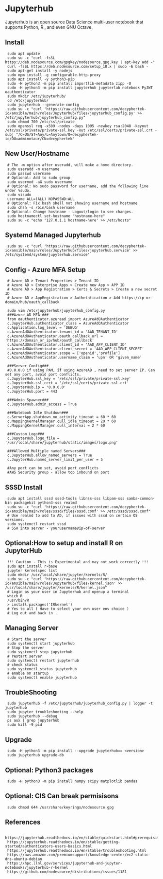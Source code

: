 Jupyterhub
=====

Jupyterhub is an open source Data Science multi-user notebook that supports Python, R , and even GNU Octave.  

Install
-------

     sudo apt update 
     sudo su -c "curl -fsSL https://deb.nodesource.com/gpgkey/nodesource.gpg.key | apt-key add -"
     curl -fsSL https://deb.nodesource.com/setup_18.x | sudo -E bash - 
     sudo apt-get install -y nodejs 
     sudo npm install -g configurable-http-proxy
     sudo apt install -y python3-pip  
     sudo -H python3 -m pip install importlib-metadata zipp -U
     sudo -H python3 -m pip install jupyterhub jupyterlab notebook PyJWT oauthenticator 
     sudo mkdir /etc/jupyterhub/
     cd /etc/jupyterhub/
     sudo jupyterhub --generate-config
     sudo su -c "curl 'https://raw.githubusercontent.com/decyphertek-io/ansible/main/roles/Jupyterhub/files/jupyterhub_config.py' >> /etc/jupyterhub/jupyterhub_config.py"
     sudo chmod 700 /etc/ssl/private
     sudo openssl req -x509 -nodes -days 1095 -newkey rsa:2048 -keyout /etc/ssl/private/private-ssl.key -out /etc/ssl/certs/private-ssl.crt -subj "/C=US/ST=Any/L=Anytown/O=decyphertek-io/OU=adminotaur/CN=decyphertek"

New User/Hostname
-----------------

     # The -m option after useradd, will make a home directory.
     sudo useradd -m username
     sudo passwd username
     # Optional: Add to sudo group
     sudo usermod -aG sudo username
     # Optional: No sudo password for username, add the following line under %sudo. 
     sudo visudo
     username ALL=(ALL) NOPASSWD:ALL
     # Optional: Fix bash shell not showing username and hostname
     sudo chsh -s /bin/bash username
     # Optional: Change hostname - Logout/login to see changes.
     sudo hostnamectl set-hostname "hostname-here"
     sudo su -c "echo '127.0.1.1 hostname-here' >> /etc/hosts"
  
Systemd Managed Jupyterhub
--------------------------

     sudo su -c "curl 'https://raw.githubusercontent.com/decyphertek-io/ansible/main/roles/Jupyterhub/files/jupyterhub.service' >> /etc/systemd/system/jupyterhub.service"
  
Config - Azure MFA Setup
------------------------

     # Azure AD > Tenant Properties > Tenant ID 
     # Azure AD > Enterprise Apps > Create new App > APP ID 
     # Azure AD > App Registration > Certs & Secrets > Create a new secret ID
     # Azure AD > AppRegistration > Authetntication > Add https://ip-or-domain/hub/oauth_callback

     sudo vim /etc/jupyterhub/jupyterhub_config.py   
     ###Azure AD MFA ### 
     from oauthenticator.azuread import AzureAdOAuthenticator 
     c.JupyterHub.authenticator_class = AzureAdOAuthenticator 
     c.Application.log_level = 'DEBUG' 
     c.AzureAdOAuthenticator.tenant_id = 'AAD_TENANT_ID'
     c.AzureAdOAuthenticator.oauth_callback_url = 'https://domain_or_ip/hub/oauth_callback' 
     c.AzureAdOAuthenticator.client_id = 'AAD_APP_CLIENT_ID'
     c.AzureAdOAuthenticator.client_secret = 'AAD_APP_CLIENT_SECRET'
     c.AzureAdOAuthenticator.scope = ['openid','profile']
     c.AzureAdOAuthenticator.username_claim = ‘upn' OR 'given_name’

     ###Server Config### 
     #0.0.0.0 if using PAM, if using AzureAD , need to set server IP. Can set any port, avoid port conflicts.
     c.JupyterHub.ssl_key = '/etc/ssl/private/private-ssl.key' 
     c.JupyterHub.ssl_cert = '/etc/ssl/certs/private-ssl.crt'
     c.JupyterHub.ip = '0.0.0.0' 
     c.JupyterHub.port = 443

     ###Admin Spawner### 
     c.JupyterHub.admin_access = True 

     ###Notebook Idle Shutdown### 
     c.ServerApp.shutdown_no_activity_timeout = 60 * 60
     c.MappingKernelManager.cull_idle_timeout = 20 * 60
     c.MappingKernelManager.cull_interval = 2 * 60

     ###Custom Logo###
     c.JupyterHub.logo_file = '/usr/local/share/jupyterhub/static/images/logo.png'

     ###Allowed Multiple named Servers###
     c.JupyterHub.allow_named_servers = True
     c.JupyterHub.named_server_limit_per_user = 5

     #Any port can be set, avoid port conflicts
     #AWS Security group - allow tcp inbound on port 

SSSD Install
-------------

     sudo apt install sssd sssd-tools libnss-sss libpam-sss samba-common-bin packagekit python3-sss realmd
     sudo su -c "curl 'https://raw.githubusercontent.com/decyphertek-io/ansible/main/roles/sssd/files/sssd.conf' >> /etc/sssd/sssd.conf"
     # Use realmd to add to AD, if issues with sssd on certain OS versions. 
     sudo systemctl restart sssd 
     # SSH into server - yourusername@ip-of-server

Optional:How to setup and install R on JupyterHub
----------------------------------------
    
     !!! Caution - This is Experimental and may not work correctly !!!
     sudo apt install r-base
     jupyter kernelspec list
     sudo mkdir /usr/local/share/jupyter/kernels/R/
     sudo su -c "curl 'https://raw.githubusercontent.com/decyphertek-io/ansible/main/roles/Jupyterhub/files/kernel.json' >> /usr/local/share/jupyter/kernels/R/kernel.json"
     # Login as your user in Jupyterhub and openup a terminal
     which R
     /usr/bin/R
     > install.packages('IRkernel')
     # Yes to all ( Have to select your own user env choice ) 
     # Log out and back in . 
 
Managing Server
---------------

     # Start the server
     sudo systemctl start jupyterhub
     # Stop the server
     sudo systemctl stop jupyterhub
     # restart server
     sudo systemctl restart jupyterhub
     # check status
     sudo systemctl status jupyterhub
     # enable on startup
     sudo systemctl enable jupyterhub

TroubleShooting
---------------

     sudo jupyterhub -f /etc/jupyterhub/jupyterhub_config.py | logger -t jupyterhub
     sudo jupyter troubleshooting --help
     sudo jupyterhub --debug
     ps aux | grep jupyterhub
     sudo kill -9 pid

Upgrade
-------

     sudo -H python3 -m pip install --upgrade jupyterhub== <version> 
     sudo jupyterhub upgrade-db
     
Optional: Python3 packages
--------------------------

     sudo -H python3 -m pip install numpy scipy matplotlib pandas

Optional: CIS Can break permisisons
------------------------------------

     sudo chmod 644 /usr/share/keyrings/nodesource.gpg
     

References
-----------

     https://jupyterhub.readthedocs.io/en/stable/quickstart.html#prerequisites
     https://jupyterhub.readthedocs.io/en/stable/getting-started/authenticators-users-basics.html
     https://jupyterhub.readthedocs.io/en/stable/troubleshooting.html
     https://aws.amazon.com/premiumsupport/knowledge-center/ec2-static-dns-ubuntu-debian
     https://hpc.llnl.gov/services/jupyterhub-and-jupyter-notebooks/jupyterhub-r-kernel
     https://github.com/nodesource/distributions/issues/1181

